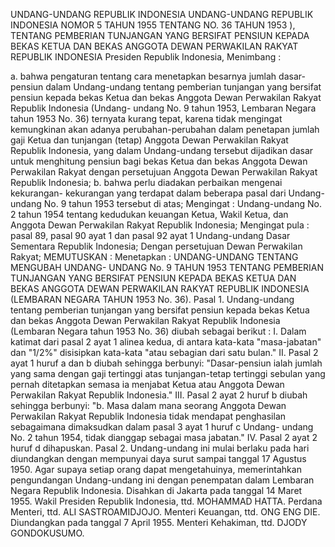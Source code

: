  UNDANG-UNDANG REPUBLIK INDONESIA UNDANG-UNDANG REPUBLIK INDONESIA NOMOR 5 TAHUN 1955 TENTANG NO. 36 TAHUN 1953 ), TENTANG PEMBERIAN TUNJANGAN YANG BERSIFAT PENSIUN KEPADA BEKAS KETUA DAN BEKAS ANGGOTA DEWAN PERWAKILAN RAKYAT REPUBLIK INDONESIA Presiden Republik Indonesia,
Menimbang :

a. bahwa pengaturan tentang cara menetapkan besarnya jumlah dasar-pensiun dalam Undang-undang tentang pemberian tunjangan yang bersifat pensiun kepada bekas Ketua dan bekas Anggota Dewan Perwakilan Rakyat Republik Indonesia (Undang- undang No. 9 tahun 1953, Lembaran Negara tahun 1953 No. 36) ternyata kurang tepat, karena tidak mengingat kemungkinan akan adanya perubahan-perubahan dalam penetapan jumlah gaji Ketua dan tunjangan (tetap) Anggota Dewan Perwakilan Rakyat Republik Indonesia, yang dalam Undang-undang tersebut dijadikan dasar untuk menghitung pensiun bagi bekas Ketua dan bekas Anggota Dewan Perwakilan Rakyat dengan persetujuan Anggota Dewan Perwakilan Rakyat Republik Indonesia;
b. bahwa perlu diadakan perbaikan mengenai kekurangan- kekurangan yang terdapat dalam beberapa pasal dari Undang- undang No. 9 tahun 1953 tersebut di atas;
Mengingat :
 Undang-undang No. 2 tahun 1954 tentang kedudukan keuangan Ketua, Wakil Ketua, dan Anggota Dewan Perwakilan Rakyat Republik Indonesia; Mengingat pula : pasal 89, pasal 90 ayat 1 dan pasal 92 ayat 1 Undang-undang Dasar Sementara Republik Indonesia; Dengan persetujuan Dewan Perwakilan Rakyat;
MEMUTUSKAN :
 Menetapkan : UNDANG-UNDANG TENTANG MENGUBAH UNDANG- UNDANG No. 9 TAHUN 1953 TENTANG PEMBERIAN TUNJANGAN YANG BERSIFAT PENSIUN KEPADA BEKAS KETUA DAN BEKAS ANGGOTA DEWAN PERWAKILAN RAKYAT REPUBLIK INDONESIA (LEMBARAN NEGARA TAHUN 1953 No. 36). Pasal 1. Undang-undang tentang pemberian tunjangan yang bersifat pensiun kepada bekas Ketua dan bekas Anggota Dewan Perwakilan Rakyat Republik Indonesia (Lembaran Negara tahun 1953 No. 36) diubah sebagai berikut : I. Dalam katimat dari pasal 2 ayat 1 alinea kedua, di antara kata-kata "masa-jabatan" dan "1/2%" disisipkan kata-kata "atau sebagian dari satu bulan." II. Pasal 2 ayat 1 huruf a dan b diubah sehingga berbunyi: "Dasar-pensiun ialah jumlah yang sama dengan gaji tertinggi atas tunjangan-tetap tertinggi sebulan yang pernah ditetapkan semasa ia menjabat Ketua atau Anggota Dewan Perwakilan Rakyat Republik Indonesia." III. Pasal 2 ayat 2 huruf b diubah sehingga berbunyi: "b. Masa dalam mana seorang Anggota Dewan Perwakilan Rakyat Republik Indonesia tidak mendapat penghasilan sebagaimana dimaksudkan dalam pasal 3 ayat 1 huruf c Undang- undang No. 2 tahun 1954, tidak dianggap sebagai masa jabatan." IV. Pasal 2 ayat 2 huruf d dihapuskan. Pasal 2. Undang-undang ini mulai berlaku pada hari diundangkan dengan mempunyai daya surut sampai tanggal 17 Agustus 1950. Agar supaya setiap orang dapat mengetahuinya, memerintahkan pengundangan Undang-undang ini dengan penempatan dalam Lembaran Negara Republik Indonesia. Disahkan di Jakarta pada tanggal 14 Maret 1955. Wakil Presiden Republik Indonesia, ttd. MOHAMMAD HATTA. Perdana Menteri, ttd. ALI SASTROAMIDJOJO. Menteri Keuangan, ttd. ONG ENG DIE. Diundangkan pada tanggal 7 April 1955. Menteri Kehakiman, ttd. DJODY GONDOKUSUMO.
